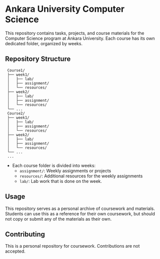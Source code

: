 # Ankara University Computer Science

This repository contains tasks, projects, and course materials for the Computer Science program at Ankara University. Each course has its own dedicated folder, organized by weeks.

## Repository Structure

```
 Course1/
 ├── week1/
 │   ├── lab/
 │   ├── assignment/
 │   └── resources/
 ├── week2/
 │   ├── lab/
 │   ├── assignment/
 │   └── resources/
 └── ...
 Course2/
 ├── week1/
 │   ├── lab/
 │   ├── assignment/
 │   └── resources/
 ├── week2/
 │   ├── lab/
 │   ├── assignment/
 │   └── resources/
 └── ...
 ...
```

- Each course folder is divided into weeks:
  - `assignment/`: Weekly assignments or projects
  - `resources/`: Additional resources for the weekly assignments
  - `lab/`: Lab work that is done on the week.

## Usage

This repository serves as a personal archive of coursework and materials. Students can use this as a reference for their own coursework, but should not copy or submit any of the materials as their own.

## Contributing

This is a personal repository for coursework. Contributions are not accepted.
